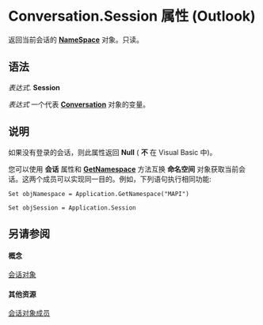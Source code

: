 
# Conversation.Session 属性 (Outlook)

返回当前会话的  **[NameSpace](f0dcaa19-07f5-5d42-a3bf-2e42b7885644.md)** 对象。只读。


## 语法

 _表达式_. **Session**

 _表达式_ 一个代表 **[Conversation](2705d38a-ebc0-e5a7-208b-ffe1f5446b1b.md)** 对象的变量。


## 说明

如果没有登录的会话，则此属性返回 **Null** ( **不** 在 Visual Basic 中)。

您可以使用 **会话** 属性和 **[GetNamespace](6175d0d9-5a61-ce45-35c0-b70895d757b3.md)** 方法互换 **命名空间** 对象获取当前会话。这两个成员可以实现同一目的。例如，下列语句执行相同功能:




```
Set objNamespace = Application.GetNamespace("MAPI") 
```




```
Set objSession = Application.Session
```


## 另请参阅


#### 概念


[会话对象](2705d38a-ebc0-e5a7-208b-ffe1f5446b1b.md)
#### 其他资源


[会话对象成员](09ff1e8e-7c5a-0b1e-e8e2-e259f66f71c8.md)